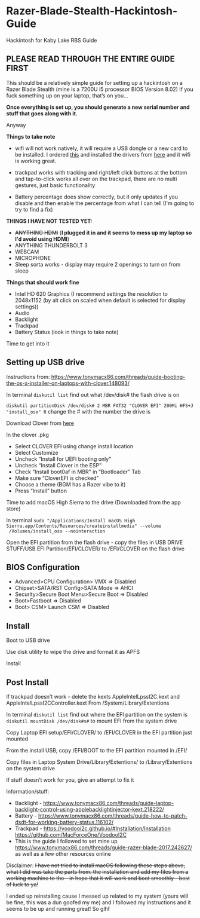 # Razer-Blade-Stealth-Hackintosh-Guide
Hackintosh for Kaby Lake RBS Guide

## **PLEASE READ THROUGH THE ENTIRE GUIDE FIRST**

This should be a relatively simple guide for setting up a hackintosh on a Razer Blade Stealth (mine is a 7200U i5 processor BIOS Version 8.02) 
If you fuck something up on your laptop, that’s on you…

**Once everything is set up, you should generate a new serial number and stuff that goes along with it.**

Anyway

**Things to take note**

* wifi will not work natively, it will require a USB dongle or a new card to be installed. I ordered [this](https://www.amazon.com/gp/product/B011T5IF06/ref=oh_aui_detailpage_o00_s00?ie=UTF8&psc=1) and installed the drivers from [here](https://jumpshare.com/v/rUqALv6pmK1IB4SZiVtx) and it wifi is working great.

* trackpad works with tracking and right/left click buttons at the bottom and tap-to-click works all over on the trackpad, there are no multi gestures, just basic functionality 

* Battery percentage does show correctly, but it only updates if you disable and then enable the percentage from what I can tell (I'm going to try to find a fix)

**THINGS I HAVE NOT TESTED YET:**
* ~~ANYTHING HDMI~~ (**I plugged it in and it seems to mess up my laptop so I'd avoid using HDMI**)
* ANYTHING THUNDERBOLT 3 
* WEBCAM
* MICROPHONE
* Sleep sorta works - display may require 2 openings to turn on from sleep

**Things that should work fine**
	
* Intel HD 620 Graphics (I recommend settings the resolution to 2048x1152 (by alt click on scaled when default is selected for display settings))
* Audio
* Backlight
* Trackpad
* Battery Status (look in things to take note)

Time to get into it

## **Setting up USB drive**

Instructions from: https://www.tonymacx86.com/threads/guide-booting-the-os-x-installer-on-laptops-with-clover.148093/

In terminal
`diskutil list` find out what /dev/disk# the flash drive is on

`diskutil partitionDisk /dev/disk# 2 MBR FAT32 "CLOVER EFI" 200Mi HFS+J "install_osx" R` change the # with the number the drive is

Download Clover from [here](https://sourceforge.net/projects/cloverefiboot/)

In the clover .pkg

* Select CLOVER EFI using change install location
* Select Customize
* Uncheck “Install for UEFI booting only”
* Uncheck “Install Clover in the ESP”
* Check “Install boot0af in MBR" in “Bootloader” Tab
* Make sure “CloverEFI is checked”
* Choose a theme (BGM has a Razer vibe to it)
* Press “Install” button


Time to add macOS High Sierra to the drive (Downloaded from the app store)

In terminal
`sudo "/Applications/Install macOS High Sierra.app/Contents/Resources/createinstallmedia" --volume  /Volumes/install_osx --nointeraction`


Open the EFI partition from the flash drive - copy the files in USB DRIVE STUFF/USB EFI Partition/EFI/CLOVER/ to /EFI/CLOVER on the flash drive

## **BIOS Configuration**

* Advanced>CPU Configuration> VMX => Disabled
* Chipset>SATA/RST Config>SATA Mode => AHCI
* Security>Secure Boot Menu>Secure Boot => Disabled
* Boot>Fastboot => Disabled
* Boot> CSM> Launch CSM => Disabled


## **Install**

Boot to USB drive

Use disk utility to wipe the drive and format it as APFS

Install

## **Post Install**

If trackpad doesn’t work - delete the kexts
	AppleIntelLpssI2C.kext and AppleIntelLpssI2CController.kext
From /System/Library/Extentions

In terminal
`diskutil list` find out where the EFI partition on the system is
`diskutil mountDisk /dev/disk#s#` to mount EFI from the system drive

Copy Laptop EFI setup/EFI/CLOVER/ to /EFI/CLOVER in the EFI partition just mounted

From the install USB, copy /EFI/BOOT to the EFI partition mounted in /EFI/

Copy files in Laptop System Drive/Library/Extentions/ to /Library/Extentions on the system drive


If stuff doesn’t work for you, give an attempt to fix it

Information/stuff: 

* Backlight - https://www.tonymacx86.com/threads/guide-laptop-backlight-control-using-applebacklightinjector-kext.218222/
* Battery - https://www.tonymacx86.com/threads/guide-how-to-patch-dsdt-for-working-battery-status.116102/
* Trackpad - https://voodooi2c.github.io/#Installation/Installation https://github.com/MacForceOne/VoodooI2C	
* This is the guide I followed to set mine up https://www.tonymacx86.com/threads/guide-razer-blade-2017.242627/ as well as a few other resources online

Disclaimer:
~~I have not tried to install macOS following these steps above, what I did was take the parts from. the installation and add my files from a working machine to the - in hope that it will work and boot smoothly - best of luck to ya!~~

I ended up reinstalling cause I messed up related to my system (yours will be fine, this was a dun goofed my me) and I followed my instructions and it seems to be up and running great! So glhf
